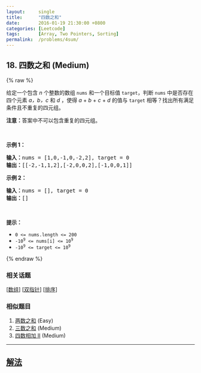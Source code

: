 ```yaml
---
layout:     single
title:      "四数之和"
date:       2016-01-19 21:30:00 +0800
categories: [Leetcode]
tags:       [Array, Two Pointers, Sorting]
permalink:  /problems/4sum/
---
```


## 18. 四数之和 (Medium)

{% raw %}

<p>给定一个包含 <em>n</em> 个整数的数组 <code>nums</code> 和一个目标值 <code>target</code>，判断 <code>nums</code> 中是否存在四个元素 <em>a，</em><em>b，c</em> 和 <em>d</em> ，使得 <em>a</em> + <em>b</em> + <em>c</em> + <em>d</em> 的值与 <code>target</code> 相等？找出所有满足条件且不重复的四元组。</p>

<p><strong>注意：</strong>答案中不可以包含重复的四元组。</p>

<p> </p>

<p><strong>示例 1：</strong></p>

<pre>
<strong>输入：</strong>nums = [1,0,-1,0,-2,2], target = 0
<strong>输出：</strong>[[-2,-1,1,2],[-2,0,0,2],[-1,0,0,1]]
</pre>

<p><strong>示例 2：</strong></p>

<pre>
<strong>输入：</strong>nums = [], target = 0
<strong>输出：</strong>[]
</pre>

<p> </p>

<p><strong>提示：</strong></p>

<ul>
	<li><code>0 <= nums.length <= 200</code></li>
	<li><code>-10<sup>9</sup> <= nums[i] <= 10<sup>9</sup></code></li>
	<li><code>-10<sup>9</sup> <= target <= 10<sup>9</sup></code></li>
</ul>

{% endraw %}

### 相关话题
  [[数组](https://github.com/openset/leetcode/tree/master/tag/array/README.md)]
  [[双指针](https://github.com/openset/leetcode/tree/master/tag/two-pointers/README.md)]
  [[排序](https://github.com/openset/leetcode/tree/master/tag/sorting/README.md)]

### 相似题目
  1. [两数之和](/problems/two-sum) (Easy)
  1. [三数之和](/problems/3sum) (Medium)
  1. [四数相加 II](/problems/4sum-ii) (Medium)

---

## [解法](https://github.com/openset/leetcode/tree/master/problems/4sum)
